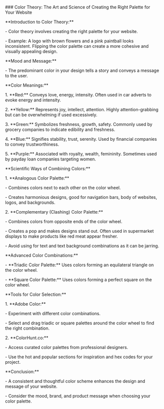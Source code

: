 \### Color Theory: The Art and Science of Creating the Right Palette for Your Website

\*\*Introduction to Color Theory:\*\*

\- Color theory involves creating the right palette for your website.

\- Example: A logo with brown flowers and a pink paintball looks inconsistent. Flipping the color palette can create a more cohesive and visually appealing design.

\*\*Mood and Message:\*\*

\- The predominant color in your design tells a story and conveys a message to the user.

\*\*Color Meanings:\*\*

1\. \*\*Red:\*\* Conveys love, energy, intensity. Often used in car adverts to evoke energy and intensity.

2\. \*\*Yellow:\*\* Represents joy, intellect, attention. Highly attention-grabbing but can be overwhelming if used excessively.

3\. \*\*Green:\*\* Symbolizes freshness, growth, safety. Commonly used by grocery companies to indicate edibility and freshness.

4\. \*\*Blue:\*\* Signifies stability, trust, serenity. Used by financial companies to convey trustworthiness.

5\. \*\*Purple:\*\* Associated with royalty, wealth, femininity. Sometimes used by payday loan companies targeting women.

\*\*Scientific Ways of Combining Colors:\*\*

1\. \*\*Analogous Color Palette:\*\*

\- Combines colors next to each other on the color wheel.

\- Creates harmonious designs, good for navigation bars, body of websites, logos, and backgrounds.

2\. \*\*Complementary (Clashing) Color Palette:\*\*

\- Combines colors from opposite ends of the color wheel.

\- Creates a pop and makes designs stand out. Often used in supermarket displays to make products like red meat appear fresher.

\- Avoid using for text and text background combinations as it can be jarring.

\*\*Advanced Color Combinations:\*\*

\- \*\*Triadic Color Palette:\*\* Uses colors forming an equilateral triangle on the color wheel.

\- \*\*Square Color Palette:\*\* Uses colors forming a perfect square on the color wheel.

\*\*Tools for Color Selection:\*\*

1\. \*\*Adobe Color:\*\*

\- Experiment with different color combinations.

\- Select and drag triadic or square palettes around the color wheel to find the right combination.

2\. \*\*ColorHunt.co:\*\*

\- Access curated color palettes from professional designers.

\- Use the hot and popular sections for inspiration and hex codes for your project.

\*\*Conclusion:\*\*

\- A consistent and thoughtful color scheme enhances the design and message of your website.

\- Consider the mood, brand, and product message when choosing your color palette.

